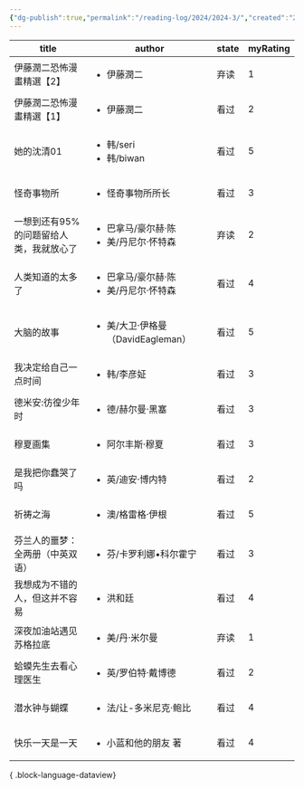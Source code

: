 ```yaml
---
{"dg-publish":true,"permalink":"/reading-log/2024/2024-3/","created":"2025-06-07T16:07:02.582+08:00"}
---
```


| title                 | author                                        | state | myRating |
| --------------------- | --------------------------------------------- | ----- | -------- |
| 伊藤潤二恐怖漫畫精選【2】         | <ul><li>伊藤潤二</li></ul>                        | 弃读    | 1        |
| 伊藤潤二恐怖漫畫精選【1】         | <ul><li>伊藤潤二</li></ul>                        | 看过    | 2        |
| 她的沈清01                | <ul><li>韩/seri</li><li>韩/biwan</li></ul>      | 看过    | 5        |
| 怪奇事物所                 | <ul><li>怪奇事物所所长</li></ul>                     | 看过    | 3        |
| 一想到还有95%的问题留给人类，我就放心了 | <ul><li>巴拿马/豪尔赫·陈</li><li>美/丹尼尔·怀特森</li></ul> | 弃读    | 2        |
| 人类知道的太多了              | <ul><li>巴拿马/豪尔赫·陈</li><li>美/丹尼尔·怀特森</li></ul> | 看过    | 4        |
| 大脑的故事                 | <ul><li>美/大卫·伊格曼（DavidEagleman）</li></ul>     | 看过    | 5        |
| 我决定给自己一点时间            | <ul><li>韩/李彦姃</li></ul>                       | 看过    | 3        |
| 德米安:彷徨少年时             | <ul><li>德/赫尔曼·黑塞</li></ul>                    | 看过    | 3        |
| 穆夏画集                  | <ul><li>阿尔丰斯·穆夏</li></ul>                     | 看过    | 3        |
| 是我把你蠢哭了吗              | <ul><li>英/迪安·博内特</li></ul>                    | 看过    | 2        |
| 祈祷之海                  | <ul><li>澳/格雷格·伊根</li></ul>                    | 看过    | 5        |
| 芬兰人的噩梦：全两册（中英双语）      | <ul><li>芬/卡罗利娜•科尔霍宁</li></ul>                 | 看过    | 3        |
| 我想成为不错的人，但这并不容易       | <ul><li>洪和廷</li></ul>                         | 看过    | 4        |
| 深夜加油站遇见苏格拉底           | <ul><li>美/丹·米尔曼</li></ul>                     | 弃读    | 1        |
| 蛤蟆先生去看心理医生            | <ul><li>英/罗伯特·戴博德</li></ul>                   | 看过    | 2        |
| 潜水钟与蝴蝶                | <ul><li>法/让-多米尼克·鲍比</li></ul>                 | 看过    | 4        |
| 快乐一天是一天               | <ul><li>小蓝和他的朋友 著</li></ul>                   | 看过    | 4        |

{ .block-language-dataview}